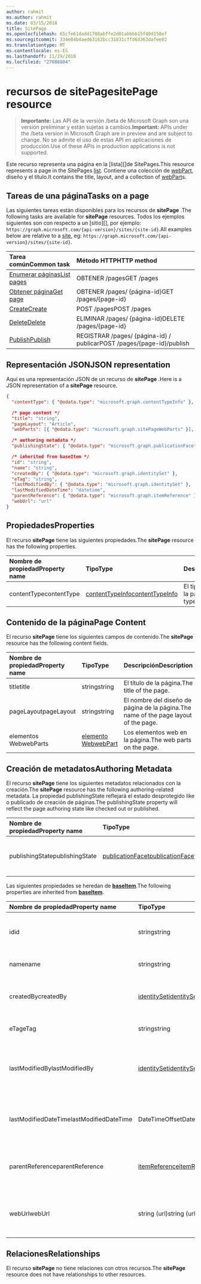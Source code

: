 ```yaml
---
author: rahmit
ms.author: rahmit
ms.date: 03/15/2018
title: SitePage
ms.openlocfilehash: 65cfe61dadd1708abffe2d01abbbb15f40d158ef
ms.sourcegitcommit: 334e84b4aed63162bcc31831cffd6d363dafee02
ms.translationtype: MT
ms.contentlocale: es-ES
ms.lasthandoff: 11/29/2018
ms.locfileid: "27088804"
---
```

# <a name="sitepage-resource"></a><span data-ttu-id="2ef0a-102">recursos de sitePage</span><span class="sxs-lookup"><span data-stu-id="2ef0a-102">sitePage resource</span></span>

> <span data-ttu-id="2ef0a-103">**Importante:** Las API de la versión /beta de Microsoft Graph son una versión preliminar y están sujetas a cambios.</span><span class="sxs-lookup"><span data-stu-id="2ef0a-103">**Important:** APIs under the /beta version in Microsoft Graph are in preview and are subject to change.</span></span> <span data-ttu-id="2ef0a-104">No se admite el uso de estas API en aplicaciones de producción.</span><span class="sxs-lookup"><span data-stu-id="2ef0a-104">Use of these APIs in production applications is not supported.</span></span>

<span data-ttu-id="2ef0a-105">Este recurso representa una página en la [lista][]de SitePages.</span><span class="sxs-lookup"><span data-stu-id="2ef0a-105">This resource represents a page in the SitePages [list][].</span></span>
<span data-ttu-id="2ef0a-106">Contiene una colección de [webPart][], diseño y el título.</span><span class="sxs-lookup"><span data-stu-id="2ef0a-106">It contains the title, layout, and a collection of [webPart][]s.</span></span>

## <a name="tasks-on-a-page"></a><span data-ttu-id="2ef0a-107">Tareas de una página</span><span class="sxs-lookup"><span data-stu-id="2ef0a-107">Tasks on a page</span></span>

<span data-ttu-id="2ef0a-108">Las siguientes tareas están disponibles para los recursos de **sitePage** .</span><span class="sxs-lookup"><span data-stu-id="2ef0a-108">The following tasks are available for **sitePage** resources.</span></span>
<span data-ttu-id="2ef0a-109">Todos los ejemplos siguientes son con respecto a un [sitio][], por ejemplo: `https://graph.microsoft.com/{api-version}/sites/{site-id}`.</span><span class="sxs-lookup"><span data-stu-id="2ef0a-109">All examples below are relative to a [site][], eg: `https://graph.microsoft.com/{api-version}/sites/{site-id}`.</span></span>

| <span data-ttu-id="2ef0a-110">Tarea común</span><span class="sxs-lookup"><span data-stu-id="2ef0a-110">Common task</span></span>                     | <span data-ttu-id="2ef0a-111">Método HTTP</span><span class="sxs-lookup"><span data-stu-id="2ef0a-111">HTTP method</span></span>
|:--------------------------------|:------------------------------
| <span data-ttu-id="2ef0a-112">[Enumerar páginas][]</span><span class="sxs-lookup"><span data-stu-id="2ef0a-112">[List pages][]</span></span>                  | <span data-ttu-id="2ef0a-113">OBTENER /pages</span><span class="sxs-lookup"><span data-stu-id="2ef0a-113">GET /pages</span></span>
| <span data-ttu-id="2ef0a-114">[Obtener página][]</span><span class="sxs-lookup"><span data-stu-id="2ef0a-114">[Get page][]</span></span>                    | <span data-ttu-id="2ef0a-115">OBTENER /pages/ {página-id}</span><span class="sxs-lookup"><span data-stu-id="2ef0a-115">GET /pages/{page-id}</span></span>
| <span data-ttu-id="2ef0a-116">[Create][]</span><span class="sxs-lookup"><span data-stu-id="2ef0a-116">[Create][]</span></span>                      | <span data-ttu-id="2ef0a-117">POST /pages</span><span class="sxs-lookup"><span data-stu-id="2ef0a-117">POST /pages</span></span>
| <span data-ttu-id="2ef0a-118">[Delete][]</span><span class="sxs-lookup"><span data-stu-id="2ef0a-118">[Delete][]</span></span>                      | <span data-ttu-id="2ef0a-119">ELIMINAR /pages/ {página-id}</span><span class="sxs-lookup"><span data-stu-id="2ef0a-119">DELETE /pages/{page-id}</span></span>
| <span data-ttu-id="2ef0a-120">[Publish][]</span><span class="sxs-lookup"><span data-stu-id="2ef0a-120">[Publish][]</span></span>                     | <span data-ttu-id="2ef0a-121">REGISTRAR /pages/ {página-id} / publicar</span><span class="sxs-lookup"><span data-stu-id="2ef0a-121">POST /pages/{page-id}/publish</span></span>

[Enumerar páginas]: ../api/sitepage-list.md
[List pages]: ../api/sitepage-list.md
[Obtener página]: ../api/sitepage-get.md
[Get page]: ../api/sitepage-get.md
[Create]: ../api/sitepage-create.md
[Delete]: ../api/sitepage-delete.md
[Publish]: ../api/sitepage-publish.md

## <a name="json-representation"></a><span data-ttu-id="2ef0a-127">Representación JSON</span><span class="sxs-lookup"><span data-stu-id="2ef0a-127">JSON representation</span></span>

<span data-ttu-id="2ef0a-128">Aquí es una representación JSON de un recurso de **sitePage** .</span><span class="sxs-lookup"><span data-stu-id="2ef0a-128">Here is a JSON representation of a **sitePage** resource.</span></span>

<!--{
  "blockType": "resource",
  "keyProperty": "id",
  "baseType": "microsoft.graph.baseItem",
  "@odata.type": "microsoft.graph.sitePage"
}-->

```json
{
  "contentType": { "@odata.type": "microsoft.graph.contentTypeInfo" },

  /* page content */
  "title": "string",
  "pageLayout": "Article",
  "webParts": [{ "@odata.type": "microsoft.graph.sitePageWebParts" }],

  /* authoring metadata */
  "publishingState": { "@odata.type": "microsoft.graph.publicationFacet" },

  /* inherited from baseItem */
  "id": "string",
  "name": "string",
  "createdBy": { "@odata.type": "microsoft.graph.identitySet" },
  "eTag": "string",
  "lastModifiedBy": { "@odata.type": "microsoft.graph.identitySet" },
  "lastModifiedDateTime": "datetime",
  "parentReference": { "@odata.type": "microsoft.graph.itemReference" },
  "webUrl": "url"
}
```

## <a name="properties"></a><span data-ttu-id="2ef0a-129">Propiedades</span><span class="sxs-lookup"><span data-stu-id="2ef0a-129">Properties</span></span>

<span data-ttu-id="2ef0a-130">El recurso **sitePage** tiene las siguientes propiedades.</span><span class="sxs-lookup"><span data-stu-id="2ef0a-130">The **sitePage** resource has the following properties.</span></span>

| <span data-ttu-id="2ef0a-131">Nombre de propiedad</span><span class="sxs-lookup"><span data-stu-id="2ef0a-131">Property name</span></span>    | <span data-ttu-id="2ef0a-132">Tipo</span><span class="sxs-lookup"><span data-stu-id="2ef0a-132">Type</span></span>                         | <span data-ttu-id="2ef0a-133">Descripción</span><span class="sxs-lookup"><span data-stu-id="2ef0a-133">Description</span></span>
|:-----------------|:-----------------------------|:---------------------------
| <span data-ttu-id="2ef0a-134">contentType</span><span class="sxs-lookup"><span data-stu-id="2ef0a-134">contentType</span></span>      | <span data-ttu-id="2ef0a-135">[contentTypeInfo][]</span><span class="sxs-lookup"><span data-stu-id="2ef0a-135">[contentTypeInfo][]</span></span>          | <span data-ttu-id="2ef0a-136">El tipo de contenido de la página.</span><span class="sxs-lookup"><span data-stu-id="2ef0a-136">The content type of the page.</span></span>

## <a name="page-content"></a><span data-ttu-id="2ef0a-137">Contenido de la página</span><span class="sxs-lookup"><span data-stu-id="2ef0a-137">Page Content</span></span>

<span data-ttu-id="2ef0a-138">El recurso **sitePage** tiene los siguientes campos de contenido.</span><span class="sxs-lookup"><span data-stu-id="2ef0a-138">The **sitePage** resource has the following content fields.</span></span>

| <span data-ttu-id="2ef0a-139">Nombre de propiedad</span><span class="sxs-lookup"><span data-stu-id="2ef0a-139">Property name</span></span>      | <span data-ttu-id="2ef0a-140">Tipo</span><span class="sxs-lookup"><span data-stu-id="2ef0a-140">Type</span></span>                       | <span data-ttu-id="2ef0a-141">Descripción</span><span class="sxs-lookup"><span data-stu-id="2ef0a-141">Description</span></span>
|:-------------------|:---------------------------|:---------------------------
| <span data-ttu-id="2ef0a-142">title</span><span class="sxs-lookup"><span data-stu-id="2ef0a-142">title</span></span>              | <span data-ttu-id="2ef0a-143">string</span><span class="sxs-lookup"><span data-stu-id="2ef0a-143">string</span></span>                     | <span data-ttu-id="2ef0a-144">El título de la página.</span><span class="sxs-lookup"><span data-stu-id="2ef0a-144">The title of the page.</span></span>
| <span data-ttu-id="2ef0a-145">pageLayout</span><span class="sxs-lookup"><span data-stu-id="2ef0a-145">pageLayout</span></span>         | <span data-ttu-id="2ef0a-146">string</span><span class="sxs-lookup"><span data-stu-id="2ef0a-146">string</span></span>                     | <span data-ttu-id="2ef0a-147">El nombre del diseño de página de la página.</span><span class="sxs-lookup"><span data-stu-id="2ef0a-147">The name of the page layout of the page.</span></span>
| <span data-ttu-id="2ef0a-148">elementos Web</span><span class="sxs-lookup"><span data-stu-id="2ef0a-148">webParts</span></span>           | <span data-ttu-id="2ef0a-149">[elemento Web][]</span><span class="sxs-lookup"><span data-stu-id="2ef0a-149">[webPart][]</span></span>                | <span data-ttu-id="2ef0a-150">Los elementos web en la página.</span><span class="sxs-lookup"><span data-stu-id="2ef0a-150">The web parts on the page.</span></span>

## <a name="authoring-metadata"></a><span data-ttu-id="2ef0a-151">Creación de metadatos</span><span class="sxs-lookup"><span data-stu-id="2ef0a-151">Authoring Metadata</span></span>

<span data-ttu-id="2ef0a-152">El recurso **sitePage** tiene los siguientes metadatos relacionados con la creación.</span><span class="sxs-lookup"><span data-stu-id="2ef0a-152">The **sitePage** resource has the following authoring-related metadata.</span></span> <span data-ttu-id="2ef0a-153">La propiedad publishingState reflejará el estado desprotegido like o publicado de creación de páginas.</span><span class="sxs-lookup"><span data-stu-id="2ef0a-153">The publishingState property will reflect the page authoring state like checked out or published.</span></span>

| <span data-ttu-id="2ef0a-154">Nombre de propiedad</span><span class="sxs-lookup"><span data-stu-id="2ef0a-154">Property name</span></span>          | <span data-ttu-id="2ef0a-155">Tipo</span><span class="sxs-lookup"><span data-stu-id="2ef0a-155">Type</span></span>                   | <span data-ttu-id="2ef0a-156">Descripción</span><span class="sxs-lookup"><span data-stu-id="2ef0a-156">Description</span></span>
|:-----------------------|:-----------------------|:---------------------------
| <span data-ttu-id="2ef0a-157">publishingState</span><span class="sxs-lookup"><span data-stu-id="2ef0a-157">publishingState</span></span>        | <span data-ttu-id="2ef0a-158">[publicationFacet][]</span><span class="sxs-lookup"><span data-stu-id="2ef0a-158">[publicationFacet][]</span></span>   | <span data-ttu-id="2ef0a-159">El estado de publicación y la versión MM.mm de la página.</span><span class="sxs-lookup"><span data-stu-id="2ef0a-159">The publishing status and the MM.mm version of the page.</span></span>

<span data-ttu-id="2ef0a-160">Las siguientes propiedades se heredan de **[baseItem][]**.</span><span class="sxs-lookup"><span data-stu-id="2ef0a-160">The following properties are inherited from **[baseItem][]**.</span></span>

| <span data-ttu-id="2ef0a-161">Nombre de propiedad</span><span class="sxs-lookup"><span data-stu-id="2ef0a-161">Property name</span></span>        | <span data-ttu-id="2ef0a-162">Tipo</span><span class="sxs-lookup"><span data-stu-id="2ef0a-162">Type</span></span>              | <span data-ttu-id="2ef0a-163">Descripción</span><span class="sxs-lookup"><span data-stu-id="2ef0a-163">Description</span></span>
|:---------------------|:------------------|:----------------------------------
| <span data-ttu-id="2ef0a-164">id</span><span class="sxs-lookup"><span data-stu-id="2ef0a-164">id</span></span>                   | <span data-ttu-id="2ef0a-165">string</span><span class="sxs-lookup"><span data-stu-id="2ef0a-165">string</span></span>            | <span data-ttu-id="2ef0a-p105">El identificador único del elemento. Solo lectura.</span><span class="sxs-lookup"><span data-stu-id="2ef0a-p105">The unique identifier of the item. Read-only.</span></span>
| <span data-ttu-id="2ef0a-168">name</span><span class="sxs-lookup"><span data-stu-id="2ef0a-168">name</span></span>                 | <span data-ttu-id="2ef0a-169">string</span><span class="sxs-lookup"><span data-stu-id="2ef0a-169">string</span></span>            | <span data-ttu-id="2ef0a-170">Nombre o título del elemento.</span><span class="sxs-lookup"><span data-stu-id="2ef0a-170">The name / title of the item.</span></span>
| <span data-ttu-id="2ef0a-171">createdBy</span><span class="sxs-lookup"><span data-stu-id="2ef0a-171">createdBy</span></span>            | <span data-ttu-id="2ef0a-172">[identitySet][]</span><span class="sxs-lookup"><span data-stu-id="2ef0a-172">[identitySet][]</span></span>   | <span data-ttu-id="2ef0a-173">Identidad del creador de este elemento.</span><span class="sxs-lookup"><span data-stu-id="2ef0a-173">Identity of the creator of this item.</span></span> <span data-ttu-id="2ef0a-174">Solo lectura.</span><span class="sxs-lookup"><span data-stu-id="2ef0a-174">Read-only.</span></span>
| <span data-ttu-id="2ef0a-175">eTag</span><span class="sxs-lookup"><span data-stu-id="2ef0a-175">eTag</span></span>                 | <span data-ttu-id="2ef0a-176">string</span><span class="sxs-lookup"><span data-stu-id="2ef0a-176">string</span></span>            | <span data-ttu-id="2ef0a-p107">ETag para el elemento. Solo lectura.</span><span class="sxs-lookup"><span data-stu-id="2ef0a-p107">ETag for the item. Read-only.</span></span>
| <span data-ttu-id="2ef0a-179">lastModifiedBy</span><span class="sxs-lookup"><span data-stu-id="2ef0a-179">lastModifiedBy</span></span>       | <span data-ttu-id="2ef0a-180">[identitySet][]</span><span class="sxs-lookup"><span data-stu-id="2ef0a-180">[identitySet][]</span></span>   | <span data-ttu-id="2ef0a-181">Identidad del usuario que modificó por última vez este elemento.</span><span class="sxs-lookup"><span data-stu-id="2ef0a-181">Identity of the last modifier of this item.</span></span> <span data-ttu-id="2ef0a-182">Solo lectura.</span><span class="sxs-lookup"><span data-stu-id="2ef0a-182">Read-only.</span></span>
| <span data-ttu-id="2ef0a-183">lastModifiedDateTime</span><span class="sxs-lookup"><span data-stu-id="2ef0a-183">lastModifiedDateTime</span></span> | <span data-ttu-id="2ef0a-184">DateTimeOffset</span><span class="sxs-lookup"><span data-stu-id="2ef0a-184">DateTimeOffset</span></span>    | <span data-ttu-id="2ef0a-p109">Fecha y hora de la última modificación del elemento. Solo lectura.</span><span class="sxs-lookup"><span data-stu-id="2ef0a-p109">The date and time the item was last modified. Read-only.</span></span>
| <span data-ttu-id="2ef0a-187">parentReference</span><span class="sxs-lookup"><span data-stu-id="2ef0a-187">parentReference</span></span>      | <span data-ttu-id="2ef0a-188">[itemReference][]</span><span class="sxs-lookup"><span data-stu-id="2ef0a-188">[itemReference][]</span></span> | <span data-ttu-id="2ef0a-p110">Fecha y hora de la última modificación del elemento. Solo lectura.</span><span class="sxs-lookup"><span data-stu-id="2ef0a-p110">The date and time the item was last modified. Read-only.</span></span>
| <span data-ttu-id="2ef0a-191">webUrl</span><span class="sxs-lookup"><span data-stu-id="2ef0a-191">webUrl</span></span>               | <span data-ttu-id="2ef0a-192">string (url)</span><span class="sxs-lookup"><span data-stu-id="2ef0a-192">string (url)</span></span>      | <span data-ttu-id="2ef0a-p111">Dirección URL que muestra el elemento en el explorador. Solo lectura.</span><span class="sxs-lookup"><span data-stu-id="2ef0a-p111">URL that displays the item in the browser. Read-only.</span></span>

## <a name="relationships"></a><span data-ttu-id="2ef0a-195">Relaciones</span><span class="sxs-lookup"><span data-stu-id="2ef0a-195">Relationships</span></span>

<span data-ttu-id="2ef0a-196">El recurso **sitePage** no tiene relaciones con otros recursos.</span><span class="sxs-lookup"><span data-stu-id="2ef0a-196">The **sitePage** resource does not have relationships to other resources.</span></span>

[baseItem]: baseitem.md
[contentTypeInfo]: contenttypeinfo.md
[columnDefinition]: columndefinition.md
[identitySet]: identityset.md
[itemReference]: itemreference.md
[list]: list.md
[listInfo]: listinfo.md
[listItem]: listitem.md
[publicationFacet]: publicationfacet.md
[site]: site.md
[elemento Web]: webpart.md
[webPart]: webpart.md

<!-- {
  "type": "#page.annotation",
  "description": "",
  "keywords": "",
  "section": "documentation",
  "tocPath": "Resources/Page",
  "tocBookmarks": {
    "Page": "#"
  }
} -->

<!--
TODO:
* Define {page-id}
* Update examples
    * Be consistent with other URLs in the documentation.
    * Try to use the same site, library, etc.
    * Add the URL to the underlying list item resource in the API
* PATCH for list item patches /item/{item-id}/fields.
-->
